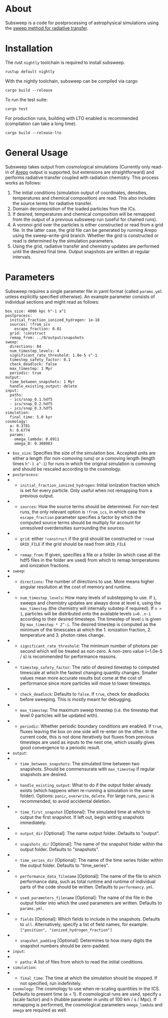 # About
Subsweep is a code for postprocessing of astrophysical simulations using
the [sweep method for radiative transfer](https://arxiv.org/abs/2207.12848).

# Installation
The rust `nightly` toolchain is required to install subsweep.
```
rustup default nightly
```

With the nightly toolchain, subsweep can be compiled via cargo
```
cargo build --release
```

To run the test suite:
```
cargo test
```

For production runs, building with LTO enabled is recommended (compilation can take a long time).
```
cargo build --release-lto
```

# General Usage
Subsweep takes output from cosmological simulations (Currently only read-in of [Arepo](https://arepo-code.org/) output is supported, but extensions are straightforward) and performs radiative transfer coupled with radiation chemistry.
This process works as follows:

1. The initial conditions (simulation output of coordinates, densities, temperatures and chemical composition) are read. This also includes the source terms for radiative transfer.
2. Domain decomposition of the loaded particles from the ICs.
3. If desired, temperatures and chemical composition will be remapped from the output of a previous subsweep run (useful for chained runs).
4. A voronoi grid over the particles is either constructed or read from a grid file. In the latter case, the grid file can be generated by running Arepo using the sweep-write-grid branch. Whether the grid is constructed or read is determined by the simulation parameters.
5. Using the grid, radiative transfer and chemistry updates are performed until the desired final time. Output snapshots are written at regular intervals.

# Parameters
Subsweep requires a single parameter file in yaml format (called `params.yml` unless explicitly specified otherwise). An example parameter consists of individual sections and might read as follows:

```
box_size: 4000 kpc h^-1 a^1
postprocess:
  initial_fraction_ionized_hydrogen: 1e-10
  sources: !from_ics
    escape_fraction: 0.01
  grid: !construct
  remap_from: ../0/output/snapshots
sweep:
  directions: 84
  num_timestep_levels: 4
  significant_rate_threshold: 1.0e-5 s^-1
  timestep_safety_factor: 0.1
  check_deadlock: false
  max_timestep: 1 Myr
  periodic: true
output:
  time_between_snapshots: 1 Myr
  handle_existing_output: delete
input:
  paths:
  - ics/snap_0.1.hdf5
  - ics/snap_0.2.hdf5
  - ics/snap_0.3.hdf5
simulation:
  final_time: 5.0 kyr
cosmology:
  a: 0.3781
  h: 0.6774
  params:
    omega_lambda: 0.6911
    omega_0: 0.308983
```

- `box_size`: Specifies the size of the simulation box. Accepted units are either a length (for non-comoving runs) or a comoving length (length times `h^-1 a^-1`) for runs in which the original simulation is comoving and should be rescaled according to the cosmology.
- `postprocess`:
- - `initial_fraction_ionized_hydrogen`: Initial ionization fraction which is set for every particle. Only useful when not remapping from a previous output.
- - `sources`: How the source terms should be determined. For non-test runs, the only relevant option is `!from_ics`, in which case the `escape_fraction` parameter specifies a factor by which the computed source terms should be multiply for account for unresolved overdensities surrounding the sources.
- - `grid`: either `!construct` if the grid should be constructed or `!read GRID_FILE` if the grid should be read from `GRID_FILE`
- - `remap_from`: If given, specifies a file or a folder (in which case all the hdf5 files in the folder are used) from which to remap temperatures and ionization fractions.
- `sweep`:
- - `directions`: The number of directions to use. More means higher angular resolution at the cost of memory and runtime.
- - `num_timestep_levels`: How many levels of substepping to use. If `1`, sweeps and chemistry updates are always done at level `0`, using the `max_timestep` (the chemistry will internally substep if required). If `n > 1`, particles will be distributed onto the available levels `i=0..n-1` according to their desired timesteps. The timestep of level `i` is given by `max_timestep * 2^-i`. The desired timestep is computed as the minimum of the timescales at which the 1. ionization fraction, 2. temperature and 3. photon rates change.
- - `significant_rate_threshold`: The minimum number of photons per second which will be treated as non-zero. A non-zero value (~1.0e-5 / s) is recommended for performance reasons.
- - `timestep_safety_factor`: The ratio of desired timestep to computed timescale at which the fastest changing quantity changes. Smaller values mean more accurate results but come at the cost of performance since more particles will move to lower timesteps.
- - `check_deadlock`: Defaults to `false`. If `true`, check for deadlocks before sweeping. This is mostly meant for debugging.
- - `max_timestep`: The maximum sweep timestep (i.e. the timestep that level 0 particles will be updated with).
- - `periodic`: Whether periodic boundary conditions are enabled. If `true`, fluxes leaving the box on one side will re-enter on the other. In the current code, this is not done iteratively but fluxes from previous timesteps are used as inputs to the next one, which usually gives good convergence to a periodic result.
- `output`:
- - `time_between_snapshots`: The simulated time between two snapshots. Should be commensurate with `max_timestep` if regular snapshots are desired.
- - `handle_existing_output`: What to do if the output folder already exists (which happens when re-running a simulation in the same folder). Options: `panic`, `overwrite`, `delete`. For large runs, `panic` is recommended, to avoid accidental deletion.
- - `time_first_snapshot` [Optional]: The simulated time at which to output the first snapshot. If left out, begin writing snapshots immediately.
- - `output_dir` [Optional]: The name output folder. Defaults to "output".
- - `snapshots_dir` [Optional]: The name of the snapshot folder within the output folder. Defaults to "snapshots".
- - `time_series_dir` [Optional]: The name of the time series folder within the output folder. Defaults to "time_series".
- - `performance_data_filename` [Optional]: The name of the file to which performance data, such as total runtime and runtime of individual parts of the code should be written. Defaults to `performancy.yml`.
- - `used_parameters_filename` [Optional]: The name of the file in the output folder into which the used parameters are written. Defaults to `params.yml`.
- - `fields` [Optional]: Which fields to include in the snapshots. Defaults to `all`. Alternatively, specify a list of field names, for example: ```["position", "ionized_hydrogen_fraction"]```
- - `snapshot_padding` [Optional]: Determines to how many digits the snapshot numbers should be zero-padded.
- `input`:
- - `paths`: A list of files from which to read the initial conditions.
- `simulation`:
- - `final_time`: The time at which the simulation should be stopped. If not specified, run indefinitely.
- `cosmology`: The cosmology to use when re-scaling quantities in the ICS. Defaults to present time (a = 1). If cosmological runs are used, specify `a` (scale factor) and `h` (hubble parameter in units of 100 km / s / Mpc). If remapping is performed, the cosmological parameters `omega_lambda` and `omega` are required as well.
